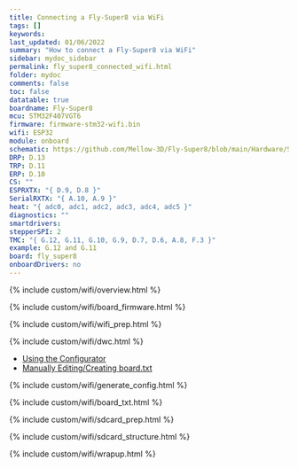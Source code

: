 ```yaml
---
title: Connecting a Fly-Super8 via WiFi
tags: []
keywords: 
last_updated: 01/06/2022
summary: "How to connect a Fly-Super8 via WiFi"
sidebar: mydoc_sidebar
permalink: fly_super8_connected_wifi.html
folder: mydoc
comments: false
toc: false
datatable: true
boardname: Fly-Super8
mcu: STM32F407VGT6
firmware: firmware-stm32-wifi.bin
wifi: ESP32
module: onboard
schematic: https://github.com/Mellow-3D/Fly-Super8/blob/main/Hardware/Schematic.pdf
DRP: D.13
TRP: D.11
ERP: D.10
CS: ""
ESPRXTX: "{ D.9, D.8 }"
SerialRXTX: "{ A.10, A.9 }"
heat: "{ adc0, adc1, adc2, adc3, adc4, adc5 }"
diagnostics: ""
smartdrivers: 
stepperSPI: 2
TMC: "{ G.12, G.11, G.10, G.9, D.7, D.6, A.8, F.3 }"
example: G.12 and G.11
board: fly_super8
onboardDrivers: no
---
```


{% include custom/wifi/overview.html %}

{% include custom/wifi/board_firmware.html %}

{% include custom/wifi/wifi_prep.html %}

{% include custom/wifi/dwc.html %}

<ul id="profileTabs" class="nav nav-tabs">
    <li class="active"><a class="noCrossRef" href="#generate" data-toggle="tab">Using the Configurator</a></li>
    <li><a class="noCrossRef" href="#manual" data-toggle="tab">Manually Editing/Creating board.txt</a></li>
</ul>
  <div class="tab-content">
<div role="tabpanel" class="tab-pane active" id="generate" markdown="1">

{% include custom/wifi/generate_config.html %}

</div>

<div role="tabpanel" class="tab-pane" id="manual" markdown="1">

{% include custom/wifi/board_txt.html %}

</div>

</div>

{% include custom/wifi/sdcard_prep.html %}

{% include custom/wifi/sdcard_structure.html %}

{% include custom/wifi/wrapup.html %}